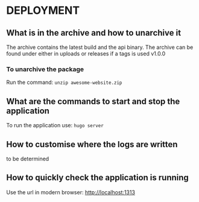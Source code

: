 # DEPLOYMENT

## What is in the archive and how to unarchive it

The archive contains the latest build and the api binary. The archive can be
found under either in uploads or releases if a tags is used v1.0.0

### To unarchive the package

Run the command:
`unzip awesome-website.zip`

## What are the commands to start and stop the application

To run the application use:
`hugo server`

## How to customise where the logs are written

to be determined

## How to quickly check the application is running

Use the url in modern browser: <http://localhost:1313>